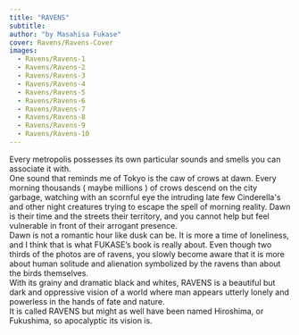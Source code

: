 ```yaml
---
title: "RAVENS"
subtitle:
author: "by Masahisa Fukase"
cover: Ravens/Ravens-Cover
images:
  - Ravens/Ravens-1
  - Ravens/Ravens-2
  - Ravens/Ravens-3
  - Ravens/Ravens-4
  - Ravens/Ravens-5
  - Ravens/Ravens-6
  - Ravens/Ravens-7
  - Ravens/Ravens-8
  - Ravens/Ravens-9
  - Ravens/Ravens-10
---
```

Every metropolis possesses its own particular sounds and smells you can associate it with.  
One sound that reminds me of Tokyo is the caw of crows at dawn.  Every morning thousands ( maybe millions ) of crows descend on the city garbage, watching with an scornful eye the intruding late few Cinderella's and other night creatures trying to escape the spell of morning reality. Dawn is their time and the streets their territory, and you cannot help but feel vulnerable in front of their arrogant presence.  
Dawn is not a romantic hour like dusk can be. It is more a time of loneliness, and I think that is what FUKASE’s book is really about. Even though two thirds of the photos are of ravens, you slowly become aware that it is more about human solitude and alienation symbolized by the ravens than about the birds themselves.  
With its grainy and dramatic black and whites, RAVENS is a beautiful but dark and oppressive vision of a world where man appears utterly lonely and powerless in the hands of fate and nature.  
It is called RAVENS but might as well have been named Hiroshima, or Fukushima, so apocalyptic its vision is.



